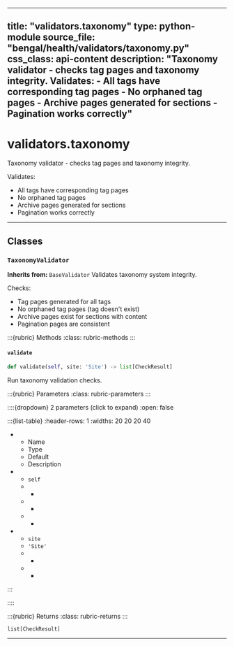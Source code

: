 
---
title: "validators.taxonomy"
type: python-module
source_file: "bengal/health/validators/taxonomy.py"
css_class: api-content
description: "Taxonomy validator - checks tag pages and taxonomy integrity.  Validates: - All tags have corresponding tag pages - No orphaned tag pages - Archive pages generated for sections - Pagination works correctly"
---

# validators.taxonomy

Taxonomy validator - checks tag pages and taxonomy integrity.

Validates:
- All tags have corresponding tag pages
- No orphaned tag pages
- Archive pages generated for sections
- Pagination works correctly

---

## Classes

### `TaxonomyValidator`

**Inherits from:** `BaseValidator`
Validates taxonomy system integrity.

Checks:
- Tag pages generated for all tags
- No orphaned tag pages (tag doesn't exist)
- Archive pages exist for sections with content
- Pagination pages are consistent




:::{rubric} Methods
:class: rubric-methods
:::
#### `validate`
```python
def validate(self, site: 'Site') -> list[CheckResult]
```

Run taxonomy validation checks.



:::{rubric} Parameters
:class: rubric-parameters
:::

::::{dropdown} 2 parameters (click to expand)
:open: false

:::{list-table}
:header-rows: 1
:widths: 20 20 20 40

* - Name
  - Type
  - Default
  - Description
* - `self`
  - -
  - -
  - -
* - `site`
  - `'Site'`
  - -
  - -
:::

::::

:::{rubric} Returns
:class: rubric-returns
:::

`list[CheckResult]`




---


